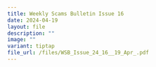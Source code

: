 ```yaml
---
title: Weekly Scams Bulletin Issue 16
date: 2024-04-19
layout: file
description: ""
image: ""
variant: tiptap
file_url: /files/WSB_Issue_24_16__19_Apr_.pdf
---
```

